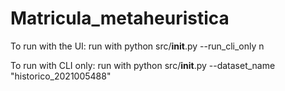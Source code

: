 # Matricula_metaheuristica

To run with the UI:
run with python src/__init__.py --run_cli_only n


To run with CLI only:
run with python src/__init__.py --dataset_name "historico_2021005488"
